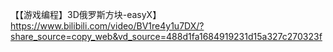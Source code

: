 【【游戏编程】3D俄罗斯方块-easyX】 https://www.bilibili.com/video/BV1re4y1u7DX/?share_source=copy_web&vd_source=488d1fa1684919231d15a327c270323f
